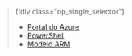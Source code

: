 > [!div class="op_single_selector"]
> * [Portal do Azure](../articles/virtual-network/virtual-networks-create-vnetpeering-arm-portal.md)
> * [PowerShell](../articles/virtual-network/virtual-networks-create-vnetpeering-arm-ps.md)
> * [Modelo ARM](../articles/virtual-network/virtual-networks-create-vnetpeering-arm-template-click.md)
> 
> 

<!--HONumber=Sep16_HO3-->


